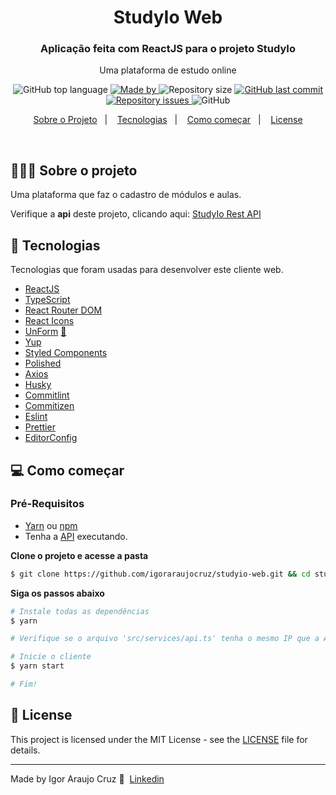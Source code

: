 <h1 align="center">StudyIo Web
</h1>

<h3 align="center">Aplicação feita com ReactJS para o projeto StudyIo
</h3>

<p align="center">Uma plataforma de estudo online</p>

<p align="center">
  <img alt="GitHub top language" src="https://img.shields.io/github/languages/top/igoraraujocruz/studyio-web">

  <a href="https://www.linkedin.com/in/igor-araujo-cruz-84a89111b/" target="_blank" rel="noopener noreferrer">
    <img alt="Made by" src="https://img.shields.io/badge/made%20by-Igor%20Araujo%20Cruz-blue">
  </a>

  <img alt="Repository size" src="https://img.shields.io/github/repo-size/igoraraujocruz/studyio-web">

  <a href="https://github.com/igoraraujocruz/studyio-web/commits/master">
    <img alt="GitHub last commit" src="https://img.shields.io/github/last-commit/igoraraujocruz/studyio-web">
  </a>

  <a href="https://github.com/igoraraujocruz/studyio-web/issues">
    <img alt="Repository issues" src="https://img.shields.io/github/issues/igoraraujocruz/studyio-web">
  </a>

  <img alt="GitHub" src="https://img.shields.io/github/license/igoraraujocruz/studyio-web">
</p>

<p align="center">
  <a href="#%EF%B8%8F-sobre-o-projeto">Sobre o Projeto</a>&nbsp;&nbsp;&nbsp;|&nbsp;&nbsp;&nbsp;
  <a href="#-tecnologias">Tecnologias</a>&nbsp;&nbsp;&nbsp;|&nbsp;&nbsp;&nbsp;
  <a href="#-como-começar">Como começar</a>&nbsp;&nbsp;&nbsp;|&nbsp;&nbsp;&nbsp;
  <a href="#-license">License</a>
</p>

</br>

## 💇🏻‍♂️ Sobre o projeto
Uma plataforma que faz o cadastro de módulos e aulas.

Verifique a **api** deste projeto, clicando aqui: [StudyIo Rest API](https://github.com/igoraraujocruz/studyio-api)</br>

## 🚀 Tecnologias

Tecnologias que foram usadas para desenvolver este cliente web.

- [ReactJS](https://reactjs.org/)
- [TypeScript](https://www.typescriptlang.org/)
- [React Router DOM](https://reacttraining.com/react-router/)
- [React Icons](https://react-icons.netlify.com/#/)
- [UnForm](https://unform.dev/) [💜](https://rocketseat.com.br/)
- [Yup](https://github.com/jquense/yup)
- [Styled Components](https://styled-components.com/)
- [Polished](https://github.com/styled-components/polished)
- [Axios](https://github.com/axios/axios)
- [Husky](https://github.com/typicode/husky)
- [Commitlint](https://github.com/conventional-changelog/commitlint)
- [Commitizen](https://github.com/commitizen/cz-cli)
- [Eslint](https://eslint.org/)
- [Prettier](https://prettier.io/)
- [EditorConfig](https://editorconfig.org/)

## 💻 Como começar

### Pré-Requisitos
-  [Yarn](https://classic.yarnpkg.com/) ou [npm](https://www.npmjs.com/)
- Tenha a [API](https://github.com/igoraraujocruz/studyio-api) executando.

**Clone o projeto e acesse a pasta**

```bash
$ git clone https://github.com/igoraraujocruz/studyio-web.git && cd studyio-web
```

**Siga os passos abaixo**

```bash
# Instale todas as dependências
$ yarn

# Verifique se o arquivo 'src/services/api.ts' tenha o mesmo IP que a API

# Inicie o cliente
$ yarn start

# Fim!
```


## 📝 License

This project is licensed under the MIT License - see the [LICENSE](LICENSE) file for details.

---

Made by Igor Araujo Cruz 👋 &nbsp;[Linkedin](https://www.linkedin.com/in/igor-araujo-cruz-84a89111b/)

